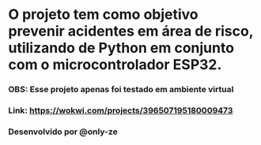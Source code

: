 # O projeto tem como objetivo prevenir acidentes em área de risco, utilizando de Python em conjunto com o microcontrolador ESP32. 

### OBS: Esse projeto apenas foi testado em ambiente virtual 

### Link: https://wokwi.com/projects/396507195180009473

### Desenvolvido por @only-ze